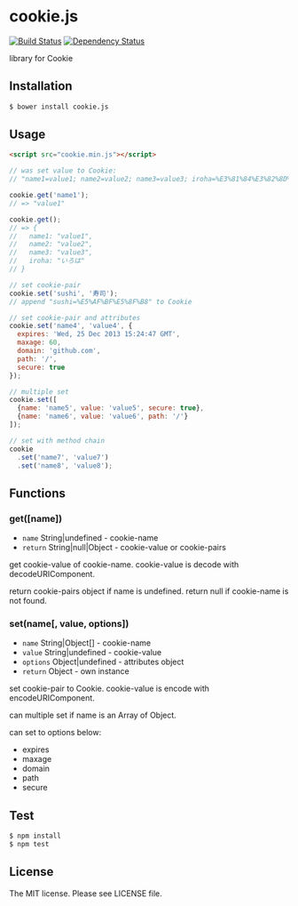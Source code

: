 # cookie.js

[![Build Status](https://travis-ci.org/sasaplus1/cookie.js.png)](https://travis-ci.org/sasaplus1/cookie.js)
[![Dependency Status](https://gemnasium.com/sasaplus1/cookie.js.png)](https://gemnasium.com/sasaplus1/cookie.js)

library for Cookie

## Installation

```sh
$ bower install cookie.js
```

## Usage

```html
<script src="cookie.min.js"></script>
```

```js
// was set value to Cookie:
// "name1=value1; name2=value2; name3=value3; iroha=%E3%81%84%E3%82%8D%E3%81%AF";

cookie.get('name1');
// => "value1"

cookie.get();
// => {
//   name1: "value1",
//   name2: "value2",
//   name3: "value3",
//   iroha: "いろは"
// }

// set cookie-pair
cookie.set('sushi', '寿司');
// append "sushi=%E5%AF%BF%E5%8F%B8" to Cookie

// set cookie-pair and attributes
cookie.set('name4', 'value4', {
  expires: 'Wed, 25 Dec 2013 15:24:47 GMT',
  maxage: 60,
  domain: 'github.com',
  path: '/',
  secure: true
});

// multiple set
cookie.set([
  {name: 'name5', value: 'value5', secure: true},
  {name: 'name6', value: 'value6', path: '/'}
]);

// set with method chain
cookie
  .set('name7', 'value7')
  .set('name8', 'value8');
```

## Functions

### get([name])

- `name` String|undefined - cookie-name
- `return` String|null|Object - cookie-value or cookie-pairs

get cookie-value of cookie-name. cookie-value is decode with decodeURIComponent.

return cookie-pairs object if name is undefined.
return null if cookie-name is not found.

### set(name[, value, options])

- `name` String|Object[] - cookie-name
- `value` String|undefined - cookie-value
- `options` Object|undefined - attributes object
- `return` Object - own instance

set cookie-pair to Cookie. cookie-value is encode with encodeURIComponent.

can multiple set if name is an Array of Object.

can set to options below:

- expires
- maxage
- domain
- path
- secure

## Test

```sh
$ npm install
$ npm test
```

## License

The MIT license. Please see LICENSE file.
